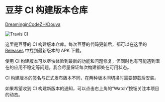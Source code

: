 # 豆芽 CI 构建版本仓库

[DreaminginCodeZH/Douya](https://github.com/DreaminginCodeZH/Douya)

![Travis CI](https://travis-ci.org/DreaminginCodeZH/Douya.svg)

这里是豆芽的 CI 构建版本仓库。每次豆芽的代码更新后，都可以在这里的 [Releases](https://github.com/DreaminginCodeZH/DouyaCiBuilds/releases) 中找到最新版本的 APK 下载。

使用 CI 构建版本可以尽快体验到最新的功能和问题修复，但同时也有可能遇到潜在的应用不稳定等问题。我会尽量保证每次构建都处在可用状态。

CI 构建版本的签名与正式发布版本不同，在两种版本间切换时需要卸载后安装。

如果希望收到 CI 构建新版本的通知，可以点击右上角的“Watch”按钮关注本项目的动态。
